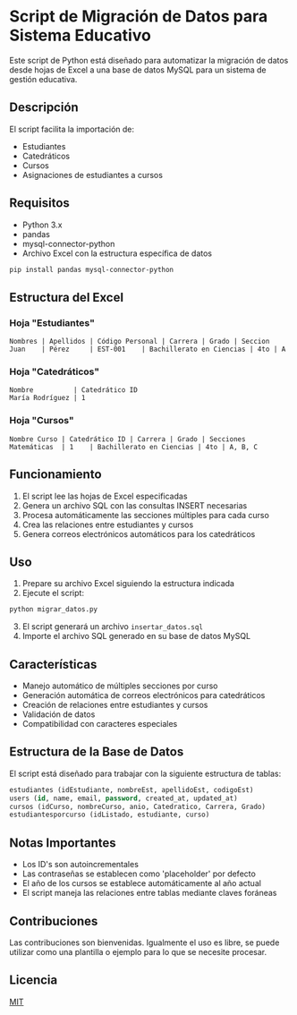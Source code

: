 
# Script de Migración de Datos para Sistema Educativo

Este script de Python está diseñado para automatizar la migración de datos desde hojas de Excel a una base de datos MySQL para un sistema de gestión educativa.

## Descripción

El script facilita la importación de:
- Estudiantes
- Catedráticos
- Cursos
- Asignaciones de estudiantes a cursos

## Requisitos

- Python 3.x
- pandas
- mysql-connector-python
- Archivo Excel con la estructura específica de datos

```bash
pip install pandas mysql-connector-python
```

## Estructura del Excel

### Hoja "Estudiantes"
```
Nombres | Apellidos | Código Personal | Carrera | Grado | Seccion
Juan    | Pérez     | EST-001    | Bachillerato en Ciencias | 4to | A
```

### Hoja "Catedráticos"
```
Nombre          | Catedrático ID
María Rodríguez | 1
```

### Hoja "Cursos"
```
Nombre Curso | Catedrático ID | Carrera | Grado | Secciones
Matemáticas  | 1    | Bachillerato en Ciencias | 4to | A, B, C
```

## Funcionamiento

1. El script lee las hojas de Excel especificadas
2. Genera un archivo SQL con las consultas INSERT necesarias
3. Procesa automáticamente las secciones múltiples para cada curso
4. Crea las relaciones entre estudiantes y cursos
5. Genera correos electrónicos automáticos para los catedráticos

## Uso

1. Prepare su archivo Excel siguiendo la estructura indicada
2. Ejecute el script:
```python
python migrar_datos.py
```
3. El script generará un archivo `insertar_datos.sql`
4. Importe el archivo SQL generado en su base de datos MySQL

## Características

- Manejo automático de múltiples secciones por curso
- Generación automática de correos electrónicos para catedráticos
- Creación de relaciones entre estudiantes y cursos
- Validación de datos
- Compatibilidad con caracteres especiales

## Estructura de la Base de Datos

El script está diseñado para trabajar con la siguiente estructura de tablas:

```sql
estudiantes (idEstudiante, nombreEst, apellidoEst, codigoEst)
users (id, name, email, password, created_at, updated_at)
cursos (idCurso, nombreCurso, anio, Catedratico, Carrera, Grado)
estudiantesporcurso (idListado, estudiante, curso)
```

## Notas Importantes

- Los ID's son autoincrementales
- Las contraseñas se establecen como 'placeholder' por defecto
- El año de los cursos se establece automáticamente al año actual
- El script maneja las relaciones entre tablas mediante claves foráneas

## Contribuciones

Las contribuciones son bienvenidas. Igualmente el uso es libre, se puede utilizar como una plantilla o ejemplo para lo que se necesite procesar.

## Licencia

[MIT](https://choosealicense.com/licenses/mit/)
```

